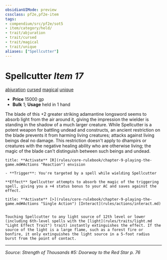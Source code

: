 ```yaml
---
obsidianUIMode: preview
cssclass: pf2e,pf2e-item
tags:
- compendium/src/pf2e/sot5
- item/category/held/
- trait/abjuration
- trait/cursed
- trait/magical
- trait/unique
aliases: ["Spellcutter"]
---
```

# Spellcutter *Item 17*  
[abjuration](abjuration.md "Abjuration School Trait")  [cursed](cursed-gmg.md "Cursed Item Trait")  [magical](magical.md "Magical Item Trait")  [unique](unique.md "Unique Rarity Trait")  

- **Price** 15000 gp
- **Bulk** 1; **Usage** held in 1 hand

The blade of this +2 greater striking adamantine longsword seems to absorb light from the air around it, giving the impression the wielder is standing in the shadow of a much larger creature. While Spellcutter is a potent weapon for battling undead and constructs, an ancient restriction on the blade prevents it from harming living creatures; attacks against living beings deal no damage. This restriction doesn't apply to dhampirs or creatures with the negative healing ability who are otherwise living; the magic of the blade can't distinguish between such beings and undead.

```ad-embed-ability
title: **Activate** [R](rules/core-rulebook/chapter-9-playing-the-game.md#Actions "Reaction") envision

- **Trigger**: You're targeted by a spell while wielding Spellcutter

**Effect** Spellcutter attempts to absorb the magic of the triggering spell, giving you a +4 status bonus to your AC and saves against the effect.
```

```ad-embed-ability
title: **Activate** [>](rules/core-rulebook/chapter-9-playing-the-game.md#Actions "Single Action") [Interact](rules/actions/interact.md)


Touching Spellcutter to any light source of 12th level or lower (including 6th-level spells with the [light](rules/traits/light.md "Light Effect Trait") trait) instantly extinguishes the effect. If the source of the light is a large flame, such as a forest fire or bonfire, it only extinguishes the light source in a 5-foot radius burst from the point of contact.
```


---
*Source: Strength of Thousands #5: Doorway to the Red Star p. 76*